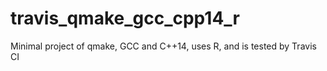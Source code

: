 # travis_qmake_gcc_cpp14_r
Minimal project of qmake, GCC and C++14, uses R, and is tested by Travis CI
